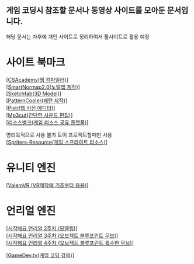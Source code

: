 ## 게임 코딩시 참조할 문서나 동영상 사이트를 모아둔 문서입니다.
해당 문서는 차후에 개인 사이트로 정리하여서 툴사이트로 활용 예정


# 사이트 북마크
[[CSAcademy(웹 컴파일러)]](https://csacademy.com/workspace/)  
[[SmartNormap2.0(노말맵 제작)]](http://www.smart-page.net/smartnormal/)  
[[Sketchfab(3D Model)]](https://sketchfab.com/)  
[[PatternCooler(패턴 제작)]](https://www.patterncooler.com/)  
[[Pixlr(웹 사진 에디터)]](https://pixlr.com/kr/e/)  
[[Mp3cut(간단한 사운드 편집)]](https://mp3cut.net/ko/)  
[[리소스뱅크(게임 리소스 공유 플랫폼)]](https://resourcebank.or.kr/index.php)  

영리목적으로 사용 불가 토이 프로젝트할때만 사용  
[[Spriters-Resource(게임 스프라이트 리소스)]](https://www.spriters-resource.com/)  

# 유니티 엔진  
[[ValemVR (VR제작에 기초부터 응용)]](https://www.youtube.com/c/ValemVR/videos)  

# 언리얼 엔진  
[[시작해요 언리얼 2주차 (모델링)]](https://youtu.be/5t_bfpyk18c)  
[[시작해요 언리얼 3주차 (오브젝트 블루프린트 무브)]](https://youtu.be/5t_bfpyk18c)  
[[시작해요 언리얼 4주차 (오브젝트 블루프린트 특수한 무브)]](https://youtu.be/5t_bfpyk18c)  


[[GameDev.tv(게임 코딩 강의)]](https://www.gamedev.tv/courses/)  
